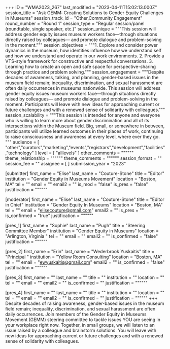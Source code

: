 +++
ID = "WMA2023_267"
last_modified = "2023-04-11T15:02:13.000Z"
session_title = "Ask GEMM: Creating Solutions to Gender Equity Challenges in Museums"
session_track_id = "Other,Community Engagement"
round_number = "Round 1"
session_type = "Regular session/panel (roundtable, single speaker, etc.)"
session_unique = """This session will address gender equity issues museum workers face—through situations directly raised by colleagues— and promote dialogue and problem-solving in the moment."""
session_objectives = """1. Explore and consider power dynamics in the museum, how identities influence how we understand self and how we understand and operate in our work environments.
2. Provide a VTS-style framework for constructive and respectful conversations.
3. Learning how to create an open and safe space for perspective-sharing through practice and problem solving."""
session_engagement = """Despite decades of awareness, talking, and planning, gender-based issues in the museum field remain; inequality, discrimination, and sexual harassment are often daily occurrences in museums nationwide. This session will address gender equity issues museum workers face—through situations directly raised by colleagues— and promote dialogue and problem-solving in the moment. Participants will leave with new ideas for approaching current or future challenges and with a renewed sense of solidarity with colleagues."""
session_scalability = """This session is intended for anyone and everyone who is willing to learn more about gender discrimination and all of its intersections within the Museum field. Big, small, or somewhere in between, participants will utilize learned outcomes in their places of work, continuing to raise consciousness and awareness at every level, where ever they go.
"""
audience = [ "other","curators","marketing","events","registrars","development","facilities","technology" ]
level = [ "alllevels" ]
other_comments = """"""
theme_relationship = """"""
theme_comments = """"""
session_format = ""
session_fee = ""
assignee = [  ]
submission_year = "2023"

[submitter]
first_name = "Elise"
last_name = "Couture-Stone"
title = "Editor"
institution = "Gender Equity in Museums Movement"
location = "Boston, MA"
tel = ""
email = ""
email2 = ""
is_mod = "false"
is_pres = "false"
justification = """"""

[moderator]
first_name = "Elise"
last_name = "Couture-Stone"
title = "Editor in Chief"
institution = "Gender Equity In Museums"
location = "Boston, MA"
tel = ""
email = "elisecouture@gmail.com"
email2 = ""
is_pres = ""
is_confirmed = "true"
justification = """"""

[pres_1]
first_name = "Sophie"
last_name = "Pugh"
title = "Steering Committee Member"
institution = "Gender Equity in Museums"
location = "Arlington, Virginia "
tel = ""
email = ""
email2 = ""
is_confirmed = "false"
justification = """"""

[pres_2]
first_name = "Erin"
last_name = "Wederbrook Yuskaitis"
title = "Principal "
institution = "Yellow Room Consulting"
location = "Boston, MA"
tel = ""
email = "ewyuskaitis@gmail.com"
email2 = ""
is_confirmed = "false"
justification = """"""

[pres_3]
first_name = ""
last_name = ""
title = ""
institution = ""
location = ""
tel = ""
email = ""
email2 = ""
is_confirmed = ""
justification = """"""

[pres_4]
first_name = ""
last_name = ""
title = ""
institution = ""
location = ""
tel = ""
email = ""
email2 = ""
is_confirmed = ""
justification = """"""
+++
Despite decades of raising awareness, gender-based issues in the museum field remain; inequality, discrimination, and sexual harassment are often daily occurrences. Join members of the Gender Equity in Museums Movement (GEMM) steering committee to tackle issues YOU are seeing in your workplace right now. Together, in small groups, we will listen to an issue raised by a colleague and brainstorm solutions. You will leave with new ideas for
approaching current or future challenges and with a renewed sense of solidarity with colleagues.
